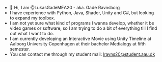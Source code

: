 - 👋 Hi, I am @LukasGadeMEA20 - aka. Gade Ravnsborg
- I have experience with Python, Java, Shader, Unity and C#, but looking to expand my toolbox.
- I am not yet sure what kind of programs I wanna develop, whether it be video games or software, so I am trying to do a bit of everything till I find out what I want to do.
- I am currently developing an Interactive Movie using Unity Timeline at Aalborg University Copenhagen at their bachelor Medialogy at fifth semester.
- You can contact me through my student mail: lravns20@student.aau.dk

<!---
LukasGadeMEA20/LukasGadeMEA20 is a ✨ special ✨ repository because its `README.md` (this file) appears on your GitHub profile.
You can click the Preview link to take a look at your changes.
--->
